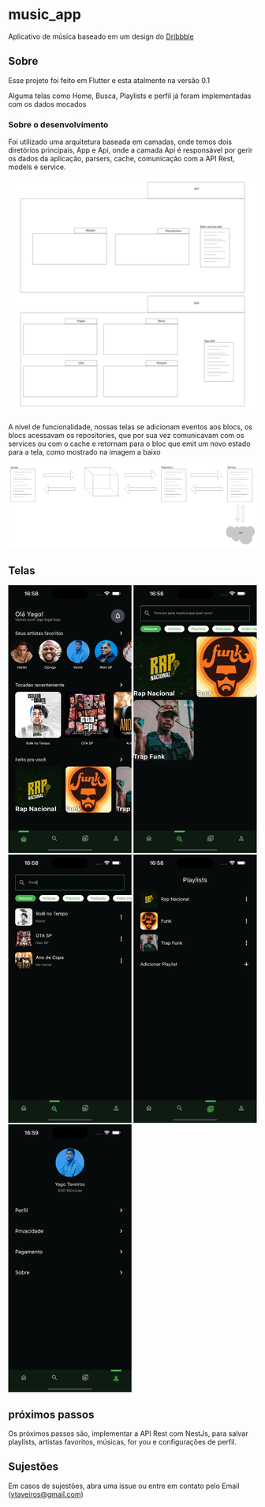# music_app

Aplicativo de música baseado em um design do [Dribbble](https://dribbble.com/shots/17409554-Spotify-App-Redesign-Concept) 

## Sobre

Esse projeto foi feito em Flutter e esta atalmente na versão 0.1

Alguma telas como Home, Busca, Playlists e perfil já foram implementadas com os dados mocados

### Sobre o desenvolvimento

Foi utilizado uma arquitetura baseada em camadas, onde temos dois diretórios principais, App e Api, onde a camada Api é responsável por gerir os dados da aplicação, parsers, cache, comunicação com a API Rest, models e service.

![arch](./assets/images/arch.jpg)

A nível de funcionalidade, nossas telas se adicionam eventos aos blocs, os blocs acessavam os repositories, que por sua vez comunicavam com os services ou com o cache e retornam para o bloc que emit um novo estado para a tela, como mostrado na imagem a baixo

![func](./assets/images/func.jpg)

## Telas

<img src="./assets/images/tela1.png" width="250">
<img src="./assets/images/tela2.png" width="250">
<img src="./assets/images/tela3.png" width="250">
<img src="./assets/images/tela4.png" width="250">
<img src="./assets/images/tela5.png" width="250">


## próximos passos

Os próximos passos são, implementar a API Rest com NestJs, para salvar playlists, artistas favoritos, músicas, for you e configurações de perfil.

## Sujestões

Em casos de sujestões, abra uma issue ou entre em contato pelo Email (ytaveiros@gmail.com)
